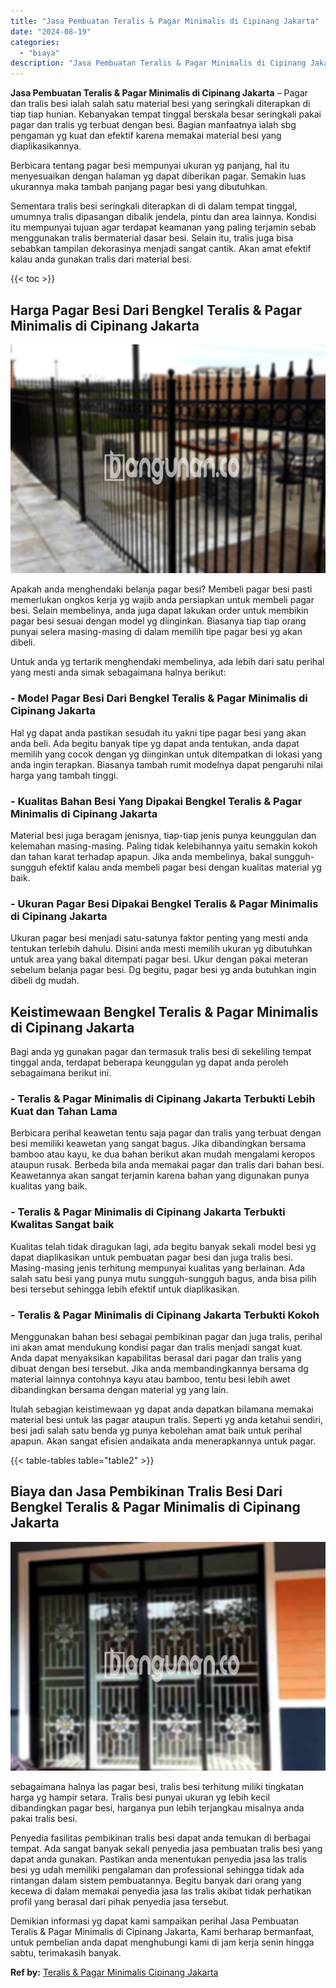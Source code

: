 ```yaml
---
title: "Jasa Pembuatan Teralis & Pagar Minimalis di Cipinang Jakarta"
date: "2024-08-19"
categories: 
  - "biaya"
description: "Jasa Pembuatan Teralis & Pagar Minimalis di Cipinang Jakarta. Demikian informasi yg dapat kami sampaikan perihal Jasa Pembuatan Teralis & Pagar Minimalis di..."
---
```


**Jasa Pembuatan Teralis & Pagar Minimalis di Cipinang Jakarta** – Pagar dan tralis besi ialah salah satu material besi yang seringkali diterapkan di tiap tiap hunian. Kebanyakan tempat tinggal berskala besar seringkali pakai pagar dan tralis yg terbuat dengan besi. Bagian manfaatnya ialah sbg pengaman yg kuat dan efektif karena memakai material besi yang diaplikasikannya.

Berbicara tentang pagar besi mempunyai ukuran yg panjang, hal itu menyesuaikan dengan halaman yg dapat diberikan pagar. Semakin luas ukurannya maka tambah panjang pagar besi yang dibutuhkan.

Sementara tralis besi seringkali diterapkan di di dalam tempat tinggal, umumnya tralis dipasangan dibalik jendela, pintu dan area lainnya. Kondisi itu mempunyai tujuan agar terdapat keamanan yang paling terjamin sebab menggunakan tralis bermaterial dasar besi. Selain itu, tralis juga bisa sebabkan tampilan dekorasinya menjadi sangat cantik. Akan amat efektif kalau anda gunakan tralis dari material besi.

{{< toc >}}

## Harga Pagar Besi Dari Bengkel Teralis & Pagar Minimalis di Cipinang Jakarta

![Jasa Pembuatan Teralis & Pagar Minimalis di Cipinang Jakarta](/images/pagar-minimalis-murah-06.png)

Apakah anda menghendaki belanja pagar besi? Membeli pagar besi pasti memerlukan ongkos kerja yg wajib anda persiapkan untuk membeli pagar besi. Selain membelinya, anda juga dapat lakukan order untuk membikin pagar besi sesuai dengan model yg diinginkan. Biasanya tiap tiap orang punyai selera masing-masing di dalam memilih tipe pagar besi yg akan dibeli.

Untuk anda yg tertarik menghendaki membelinya, ada lebih dari satu perihal yang mesti anda simak sebagaimana halnya berikut:
### \- Model Pagar Besi Dari Bengkel Teralis & Pagar Minimalis di Cipinang Jakarta

Hal yg dapat anda pastikan sesudah itu yakni tipe pagar besi yang akan anda beli. Ada begitu banyak tipe yg dapat anda tentukan, anda dapat memilih yang cocok dengan yg diinginkan untuk ditempatkan di lokasi yang anda ingin terapkan. Biasanya tambah rumit modelnya dapat pengaruhi nilai harga yang tambah tinggi.

### \- Kualitas Bahan Besi Yang Dipakai Bengkel Teralis & Pagar Minimalis di Cipinang Jakarta

Material besi juga beragam jenisnya, tiap-tiap jenis punya keunggulan dan kelemahan masing-masing. Paling tidak kelebihannya yaitu semakin kokoh dan tahan karat terhadap apapun. Jika anda membelinya, bakal sungguh-sungguh efektif kalau anda membeli pagar besi dengan kualitas material yg baik.

### \- Ukuran Pagar Besi Dipakai Bengkel Teralis & Pagar Minimalis di Cipinang Jakarta

Ukuran pagar besi menjadi satu-satunya faktor penting yang mesti anda tentukan terlebih dahulu. Disini anda mesti memilih ukuran yg dibutuhkan untuk area yang bakal ditempati pagar besi. Ukur dengan pakai meteran sebelum belanja pagar besi. Dg begitu, pagar besi yg anda butuhkan ingin dibeli dg mudah.

## Keistimewaan Bengkel Teralis & Pagar Minimalis di Cipinang Jakarta

Bagi anda yg gunakan pagar dan termasuk tralis besi di sekeliling tempat tinggal anda, terdapat beberapa keunggulan yg dapat anda peroleh sebagaimana berikut ini.

### \- Teralis & Pagar Minimalis di Cipinang Jakarta Terbukti Lebih Kuat dan Tahan Lama

Berbicara perihal keawetan tentu saja pagar dan tralis yang terbuat dengan besi memiliki keawetan yang sangat bagus. Jika dibandingkan bersama bamboo atau kayu, ke dua bahan berikut akan mudah mengalami keropos ataupun rusak. Berbeda bila anda memakai pagar dan tralis dari bahan besi. Keawetannya akan sangat terjamin karena bahan yang digunakan punya kualitas yang baik.

### \- Teralis & Pagar Minimalis di Cipinang Jakarta Terbukti Kwalitas Sangat baik

Kualitas telah tidak diragukan lagi, ada begitu banyak sekali model besi yg dapat diaplikasikan untuk pembuatan pagar besi dan juga tralis besi. Masing-masing jenis terhitung mempunyai kualitas yang berlainan. Ada salah satu besi yang punya mutu sungguh-sungguh bagus, anda bisa pilih besi tersebut sehingga lebih efektif untuk diaplikasikan.

### \- Teralis & Pagar Minimalis di Cipinang Jakarta Terbukti Kokoh

Menggunakan bahan besi sebagai pembikinan pagar dan juga tralis, perihal ini akan amat mendukung kondisi pagar dan tralis menjadi sangat kuat. Anda dapat menyaksikan kapabilitas berasal dari pagar dan tralis yang dibuat dengan besi tersebut. Jika anda membandingkannya bersama dg material lainnya contohnya kayu atau bamboo, tentu besi lebih awet dibandingkan bersama dengan material yg yang lain.

Itulah sebagian keistimewaan yg dapat anda dapatkan bilamana memakai material besi untuk las pagar ataupun tralis. Seperti yg anda ketahui sendiri, besi jadi salah satu benda yg punya kebolehan amat baik untuk perihal apapun. Akan sangat efisien andaikata anda menerapkannya untuk pagar.

{{< table-tables table="table2" >}}

## Biaya dan Jasa Pembikinan Tralis Besi Dari Bengkel Teralis & Pagar Minimalis di Cipinang Jakarta

![Jasa Pembuatan Teralis & Pagar Minimalis di Cipinang Jakarta](/images/teralis-minimalis-murah-19.png)

sebagaimana halnya las pagar besi, tralis besi terhitung miliki tingkatan harga yg hampir setara. Tralis besi punyai ukuran yg lebih kecil dibandingkan pagar besi, harganya pun lebih terjangkau misalnya anda pakai tralis besi.

Penyedia fasilitas pembikinan tralis besi dapat anda temukan di berbagai tempat. Ada sangat banyak sekali penyedia jasa pembuatan tralis besi yang dapat anda gunakan. Pastikan anda menentukan penyedia jasa las tralis besi yg udah memiliki pengalaman dan professional sehingga tidak ada rintangan dalam sistem pembuatannya. Begitu banyak dari orang yang kecewa di dalam memakai penyedia jasa las tralis akibat tidak perhatikan profil yang berasal dari pihak penyedia jasa tersebut.

Demikian informasi yg dapat kami sampaikan perihal Jasa Pembuatan Teralis & Pagar Minimalis di Cipinang Jakarta, Kami berharap bermanfaat, untuk pembelian anda dapat menghubungi kami di jam kerja senin hingga sabtu, terimakasih banyak.

**Ref by:** [Teralis & Pagar Minimalis Cipinang Jakarta](https://id.wikipedia.org/wiki/Teralis)
